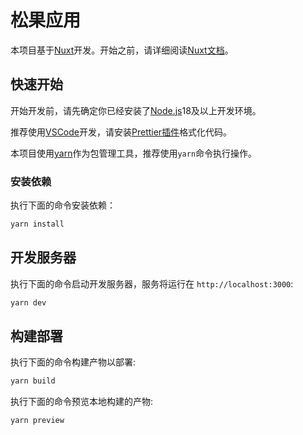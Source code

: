 # 松果应用

本项目基于[Nuxt](https://nuxt.com/)开发。开始之前，请详细阅读[Nuxt文档](https://nuxt.com/docs/getting-started/introduction)。

## 快速开始

开始开发前，请先确定你已经安装了[Node.js](https://nodejs.org/en)18及以上开发环境。

推荐使用[VSCode](https://code.visualstudio.com/)开发，请安装[Prettier插件](https://marketplace.visualstudio.com/items?itemName=esbenp.prettier-vscode)格式化代码。

本项目使用[yarn](https://yarnpkg.com/)作为包管理工具，推荐使用`yarn`命令执行操作。

### 安装依赖

执行下面的命令安装依赖：

```bash
yarn install
```

## 开发服务器

执行下面的命令启动开发服务器，服务将运行在 `http://localhost:3000`:

```bash
yarn dev
```

## 构建部署

执行下面的命令构建产物以部署:

```bash
yarn build
```

执行下面的命令预览本地构建的产物:

```bash
yarn preview
```
